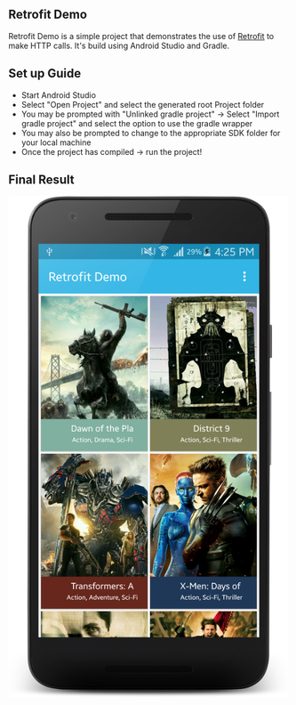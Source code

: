 Retrofit Demo
--------------
Retrofit Demo is a simple project that demonstrates the use of [Retrofit](http://square.github.io/retrofit/) to make
HTTP calls. It's build using Android Studio and Gradle.

Set up Guide
---------------

* Start Android Studio
* Select "Open Project" and select the generated root Project folder
* You may be prompted with "Unlinked gradle project" -> Select "Import gradle project" and select the option to use the gradle wrapper
* You may also be prompted to change to the appropriate SDK folder for your local machine
* Once the project has compiled -> run the project!

## Final Result

<p align="center">
  <img src="https://github.com/kioko/Retrofit-Demo/blob/master/art/Demo.png?raw=true" alt="Final Result"/>
</p>
